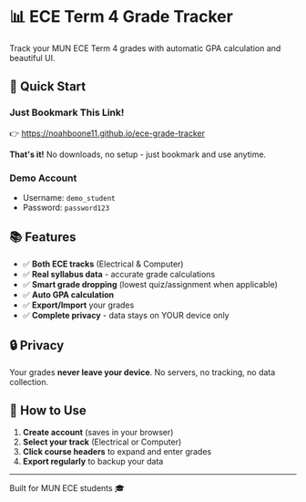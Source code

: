 # 📊 ECE Term 4 Grade Tracker

Track your MUN ECE Term 4 grades with automatic GPA calculation and beautiful UI.

## 🚀 Quick Start

### **Just Bookmark This Link!**
👉 https://noahboone11.github.io/ece-grade-tracker

**That's it!** No downloads, no setup - just bookmark and use anytime.

### **Demo Account**
- Username: `demo_student`
- Password: `password123`

## 📚 Features
- ✅ **Both ECE tracks** (Electrical & Computer)
- ✅ **Real syllabus data** - accurate grade calculations
- ✅ **Smart grade dropping** (lowest quiz/assignment when applicable)
- ✅ **Auto GPA calculation** 
- ✅ **Export/Import** your grades
- ✅ **Complete privacy** - data stays on YOUR device only

## 🔒 Privacy
Your grades **never leave your device**. No servers, no tracking, no data collection.

## 📱 How to Use
1. **Create account** (saves in your browser)
2. **Select your track** (Electrical or Computer)
3. **Click course headers** to expand and enter grades
4. **Export regularly** to backup your data

---
Built for MUN ECE students 🎓
